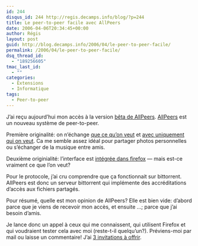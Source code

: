 ```yaml
---
id: 244
disqus_id: 244 http://regis.decamps.info/blog/?p=244
title: Le peer-to-peer facile avec AllPeers
date: 2006-04-06T20:34:45+00:00
author: Régis
layout: post
guid: http://blog.decamps.info/2006/04/le-peer-to-peer-facile/
permalink: /2006/04/le-peer-to-peer-facile/
dsq_thread_id:
  - "189256605"
tmac_last_id:
  - ""
categories:
  - Extensions
  - Informatique
tags:
  - Peer-to-peer
---
```

J’ai reçu aujourd’hui mon accès à la version [bêta de AllPeers](http://www.allpeers.com/blog/2006/04/05/i-want-my-beta/). [AllPeers](http://www.allpeers.com/index_f.htm) est un nouveau système de peer-to-peer.

Première originalité: on n’échange [que ce qu’on veut](http://www.allpeers.com/img/screen2_2.jpg) et [avec uniquement qui on veut](http://www.allpeers.com/img/screen3_2.jpg). Ca me semble assez idéal pour partager photos personnelles ou s’échanger de la musique entre amis.

Deuxième originialité: l’interface est [intégrée dans firefox](http://www.allpeers.com/img/screen1_3.jpg) &#8212; mais est-ce vraiment ce que l’on veut?

Pour le protocole, j’ai cru comprendre que ça fonctionnait sur bittorrent. AllPeers est donc un serveur bittorrent qui implémente des accréditations d’accès aux fichiers partagés.

Pour résumé, quelle est mon opinion de AllPeers? Elle est bien vide: d’abord parce que je viens de recevoir mon accès, et ensuite …; parce que j’ai besoin d’amis.

Je lance donc un appel à ceux qui me connaissent, qui utilisent Firefox et qui voudraient tester cela avec moi (reste-t-il quelqu’un?). Préviens-moi par mail ou laisse un commentaire! J’ai [3 invitations à offrir](http://blog.decamps.info/data/capture1_allpeers.png).
